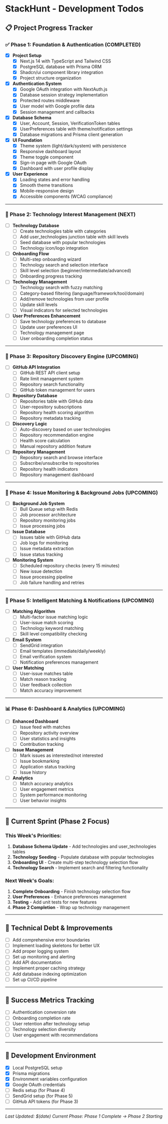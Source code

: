 # StackHunt - Development Todos

## 📋 Project Progress Tracker

### ✅ Phase 1: Foundation & Authentication (COMPLETED)
- [x] **Project Setup**
  - [x] Next.js 14 with TypeScript and Tailwind CSS
  - [x] PostgreSQL database with Prisma ORM
  - [x] Shadcn/ui component library integration
  - [x] Project structure organization

- [x] **Authentication System**
  - [x] Google OAuth integration with NextAuth.js
  - [x] Database session strategy implementation
  - [x] Protected routes middleware
  - [x] User model with Google profile data
  - [x] Session management and callbacks

- [x] **Database Schema**
  - [x] User, Account, Session, VerificationToken tables
  - [x] UserPreferences table with theme/notification settings
  - [x] Database migrations and Prisma client generation

- [x] **UI Foundation**
  - [x] Theme system (light/dark/system) with persistence
  - [x] Responsive dashboard layout
  - [x] Theme toggle component
  - [x] Sign-in page with Google OAuth
  - [x] Dashboard with user profile display

- [x] **User Experience**
  - [x] Loading states and error handling
  - [x] Smooth theme transitions
  - [x] Mobile-responsive design
  - [x] Accessible components (WCAG compliance)

---

### 🚧 Phase 2: Technology Interest Management (NEXT)
- [ ] **Technology Database**
  - [ ] Create technologies table with categories
  - [ ] Add user_technologies junction table with skill levels
  - [ ] Seed database with popular technologies
  - [ ] Technology icon/logo integration

- [ ] **Onboarding Flow**
  - [ ] Multi-step onboarding wizard
  - [ ] Technology search and selection interface
  - [ ] Skill level selection (beginner/intermediate/advanced)
  - [ ] Onboarding progress tracking

- [ ] **Technology Management**
  - [ ] Technology search with fuzzy matching
  - [ ] Category-based filtering (language/framework/tool/domain)
  - [ ] Add/remove technologies from user profile
  - [ ] Update skill levels
  - [ ] Visual indicators for selected technologies

- [ ] **User Preferences Enhancement**
  - [ ] Save technology preferences to database
  - [ ] Update user preferences UI
  - [ ] Technology management page
  - [ ] User onboarding completion status

---

### 📍 Phase 3: Repository Discovery Engine (UPCOMING)
- [ ] **GitHub API Integration**
  - [ ] GitHub REST API client setup
  - [ ] Rate limit management system
  - [ ] Repository search functionality
  - [ ] GitHub token management for users

- [ ] **Repository Database**
  - [ ] Repositories table with GitHub data
  - [ ] User-repository subscriptions
  - [ ] Repository health scoring algorithm
  - [ ] Repository metadata tracking

- [ ] **Discovery Logic**
  - [ ] Auto-discovery based on user technologies
  - [ ] Repository recommendation engine
  - [ ] Health score calculation
  - [ ] Manual repository addition feature

- [ ] **Repository Management**
  - [ ] Repository search and browse interface
  - [ ] Subscribe/unsubscribe to repositories
  - [ ] Repository health indicators
  - [ ] Repository management dashboard

---

### 🔄 Phase 4: Issue Monitoring & Background Jobs (UPCOMING)
- [ ] **Background Job System**
  - [ ] Bull Queue setup with Redis
  - [ ] Job processor architecture
  - [ ] Repository monitoring jobs
  - [ ] Issue processing jobs

- [ ] **Issue Database**
  - [ ] Issues table with GitHub data
  - [ ] Job logs for monitoring
  - [ ] Issue metadata extraction
  - [ ] Issue status tracking

- [ ] **Monitoring System**
  - [ ] Scheduled repository checks (every 15 minutes)
  - [ ] New issue detection
  - [ ] Issue processing pipeline
  - [ ] Job failure handling and retries

---

### 🎯 Phase 5: Intelligent Matching & Notifications (UPCOMING)
- [ ] **Matching Algorithm**
  - [ ] Multi-factor issue matching logic
  - [ ] User-issue match scoring
  - [ ] Technology keyword matching
  - [ ] Skill level compatibility checking

- [ ] **Email System**
  - [ ] SendGrid integration
  - [ ] Email templates (immediate/daily/weekly)
  - [ ] Email verification system
  - [ ] Notification preferences management

- [ ] **User Matching**
  - [ ] User-issue matches table
  - [ ] Match reason tracking
  - [ ] User feedback collection
  - [ ] Match accuracy improvement

---

### 📊 Phase 6: Dashboard & Analytics (UPCOMING)
- [ ] **Enhanced Dashboard**
  - [ ] Issue feed with matches
  - [ ] Repository activity overview
  - [ ] User statistics and insights
  - [ ] Contribution tracking

- [ ] **Issue Management**
  - [ ] Mark issues as interested/not interested
  - [ ] Issue bookmarking
  - [ ] Application status tracking
  - [ ] Issue history

- [ ] **Analytics**
  - [ ] Match accuracy analytics
  - [ ] User engagement metrics
  - [ ] System performance monitoring
  - [ ] User behavior insights

---

## 🔄 Current Sprint (Phase 2 Focus)

### This Week's Priorities:
1. **Database Schema Update** - Add technologies and user_technologies tables
2. **Technology Seeding** - Populate database with popular technologies
3. **Onboarding UI** - Create multi-step technology selection flow
4. **Technology Search** - Implement search and filtering functionality

### Next Week's Goals:
1. **Complete Onboarding** - Finish technology selection flow
2. **User Preferences** - Enhance preferences management
3. **Testing** - Add unit tests for new features
4. **Phase 2 Completion** - Wrap up technology management

---

## 🚨 Technical Debt & Improvements
- [ ] Add comprehensive error boundaries
- [ ] Implement loading skeletons for better UX
- [ ] Add proper logging system
- [ ] Set up monitoring and alerting
- [ ] Add API documentation
- [ ] Implement proper caching strategy
- [ ] Add database indexing optimization
- [ ] Set up CI/CD pipeline

---

## 🎯 Success Metrics Tracking
- [ ] Authentication conversion rate
- [ ] Onboarding completion rate
- [ ] User retention after technology setup
- [ ] Technology selection diversity
- [ ] User engagement with recommendations

---

## 🔧 Development Environment
- [x] Local PostgreSQL setup
- [x] Prisma migrations
- [x] Environment variables configuration
- [x] Google OAuth credentials
- [ ] Redis setup (for Phase 4)
- [ ] SendGrid setup (for Phase 5)
- [ ] GitHub API tokens (for Phase 3)

---

*Last Updated: $(date)*
*Current Phase: Phase 1 Complete → Phase 2 Starting*